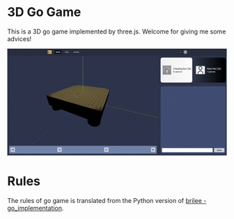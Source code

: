 # 3D Go Game

This is a 3D go game implemented by three.js. Welcome for giving me some advices!

![a 3D go game](./photos/go-game.gif)

# Rules

The rules of go game is translated from the Python version of [brilee - go_implementation](https://github.com/brilee/go_implementation).
